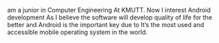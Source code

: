  am a junior in Computer Engineering At KMUTT. Now  I  interest  Android development As I believe the software will develop quality of life for the better 
 and Android is the important key due to It’s the most used and accessible mobile operating system in the world.

<!---
BtChinnagrit/BtChinnagrit is a ✨ special ✨ repository because its `README.md` (this file) appears on your GitHub profile.
You can click the Preview link to take a look at your changes.
--->
